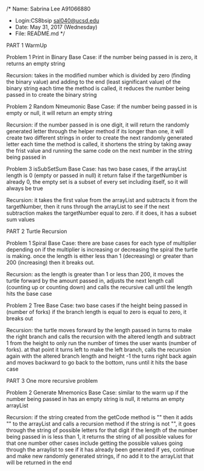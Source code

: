 /* Name: Sabrina Lee A91066880
 * Login:CS8bsip sal040@ucsd.edu
 * Date: May 31, 2017 (Wednesday)
 * File: README.md
 */


PART 1 WarmUp

Problem 1 Print in Binary
Base Case: if the number being passed in is zero, 
it returns an empty string

Recursion: takes in the modified number which is divided by zero 
(finding the binary value) and adding to the end 
(least significant value) of the binary string
each time the method is called, it reduces the number 
being passed in to create the binary string



Problem 2 Random Nmeumonic
Base Case: if the number being passed in is empty or null, it will
return an empty string

Recursion: if the number passed in is one digit, it will return
the randomly generated letter through the helper method
if its longer than one, it will create two different strings 
in order to create the next randomly generated letter 
each time the method is called, it shortens the string by 
taking away the frist value and running the same code on the next
number in the string being passed in



Problem 3 isSubSetSum
Base Case: has two base cases, if the arrayList length
is 0 (empty or passed in null) it return false
if the targetNumber is already 0, the empty
set is a subset of every set including itself, so it 
will always be true

Recursion: it takes the first value from the arrayList and 
subtracts it from the targetNumber, then it runs 
through the arrayList to see if the next subtraction makes
the targetNumber equal to zero. if it does, it has a subset
sum values



PART 2 Turtle Recursion

Problem 1 Spiral
Base Case: there are base cases for each type of multiplier
depending on if the multiplier is increasing or decreasing the
spiral the turtle is making. once the length is either less
than 1 (decreasing) or greater than 200 (increasing) then it
breaks out.

Recursion: as the length is greater than 1 or less than 200, 
it moves the turtle forward by the amount passed in,
adjusts the next length call (counting up or counting down)
and calls the recursive call until the length hits the base case



Problem 2 Tree
Base Case: two base cases
if the height being passed in (number of forks)
if the branch length is equal to zero
is equal to zero, it breaks out

Recursion: the turtle moves forward by the length passed in
turns to make the right branch and calls the recursion with 
the altered length and subtract 1 from the height to only run
the number of times the user wants (number of forks). at that
point it turns left to make the left branch, calls the 
recursion again with the altered branch length and height -1
the turns right back again and moves backward to go 
back to the bottom, runs until it hits the base case



PART 3 One more recursive problem

Problem 2 Generate Mnemonics
Base Case: similar to the warm up
if the number being passed in has an empty string
is null, it returns an empty arrayList

Recursion: 
if the string created from the getCode method is ""
then it adds "" to the arrayList and calls a recursion method
if the string is not "", it goes through the 
string of possible letters for that digit
if the length of the number being passed in 
is less than 1, it returns 
the string of all possible values for that one number
other cases include getting the possible values 
going through the arraylist to see if it has already 
been generated if yes, continue and make new randomly generated
strings, if no add it to the arrayList that will be returned in 
the end










 
